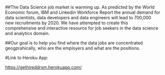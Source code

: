 ##The Data Science job market is warming up. As predicted by the World Economic forum, IBM and Linkedin Workforce Report the annual demand for data scientists, data developers and data engineers will lead to 700,000 new recruitments by 2020. We have attempted to create this comprehensive and interactive resource for job seekers in the data science and analytics domain.

##Our goal is to help you find where the data jobs are concentrated geogprahically, who are the employers and what are the positions.

#Link to Heroku App:

https://gethireddrsm.herokuapp.com/